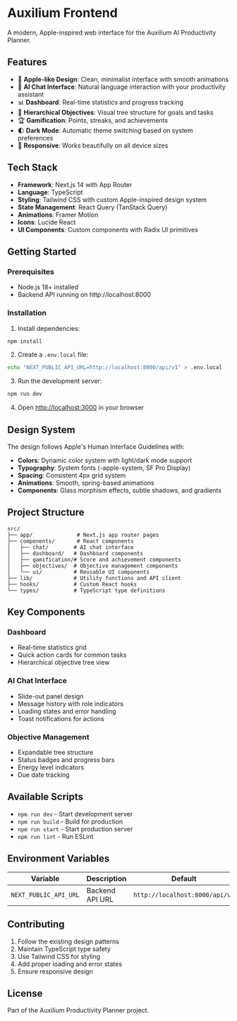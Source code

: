 # Auxilium Frontend

A modern, Apple-inspired web interface for the Auxilium AI Productivity Planner.

## Features

- 🎨 **Apple-like Design**: Clean, minimalist interface with smooth animations
- 🤖 **AI Chat Interface**: Natural language interaction with your productivity assistant
- 📊 **Dashboard**: Real-time statistics and progress tracking
- 🎯 **Hierarchical Objectives**: Visual tree structure for goals and tasks
- 🏆 **Gamification**: Points, streaks, and achievements
- 🌓 **Dark Mode**: Automatic theme switching based on system preferences
- 📱 **Responsive**: Works beautifully on all device sizes

## Tech Stack

- **Framework**: Next.js 14 with App Router
- **Language**: TypeScript
- **Styling**: Tailwind CSS with custom Apple-inspired design system
- **State Management**: React Query (TanStack Query)
- **Animations**: Framer Motion
- **Icons**: Lucide React
- **UI Components**: Custom components with Radix UI primitives

## Getting Started

### Prerequisites

- Node.js 18+ installed
- Backend API running on http://localhost:8000

### Installation

1. Install dependencies:
```bash
npm install
```

2. Create a `.env.local` file:
```bash
echo "NEXT_PUBLIC_API_URL=http://localhost:8000/api/v1" > .env.local
```

3. Run the development server:
```bash
npm run dev
```

4. Open [http://localhost:3000](http://localhost:3000) in your browser

## Design System

The design follows Apple's Human Interface Guidelines with:

- **Colors**: Dynamic color system with light/dark mode support
- **Typography**: System fonts (-apple-system, SF Pro Display)
- **Spacing**: Consistent 4px grid system
- **Animations**: Smooth, spring-based animations
- **Components**: Glass morphism effects, subtle shadows, and gradients

## Project Structure

```
src/
├── app/              # Next.js app router pages
├── components/       # React components
│   ├── chat/        # AI chat interface
│   ├── dashboard/   # Dashboard components
│   ├── gamification/# Score and achievement components
│   ├── objectives/  # Objective management components
│   └── ui/          # Reusable UI components
├── lib/             # Utility functions and API client
├── hooks/           # Custom React hooks
└── types/           # TypeScript type definitions
```

## Key Components

### Dashboard
- Real-time statistics grid
- Quick action cards for common tasks
- Hierarchical objective tree view

### AI Chat Interface
- Slide-out panel design
- Message history with role indicators
- Loading states and error handling
- Toast notifications for actions

### Objective Management
- Expandable tree structure
- Status badges and progress bars
- Energy level indicators
- Due date tracking

## Available Scripts

- `npm run dev` - Start development server
- `npm run build` - Build for production
- `npm run start` - Start production server
- `npm run lint` - Run ESLint

## Environment Variables

| Variable | Description | Default |
|----------|-------------|---------|
| `NEXT_PUBLIC_API_URL` | Backend API URL | `http://localhost:8000/api/v1` |

## Contributing

1. Follow the existing design patterns
2. Maintain TypeScript type safety
3. Use Tailwind CSS for styling
4. Add proper loading and error states
5. Ensure responsive design

## License

Part of the Auxilium Productivity Planner project. 